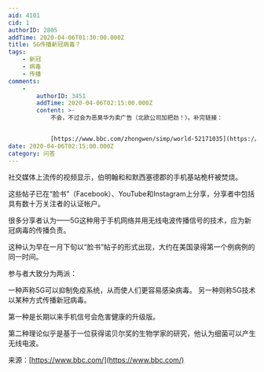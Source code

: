 ```yaml
---
aid: 4101
cid: 1
authorID: 2805
addTime: 2020-04-06T01:30:00.000Z
title: 5G传播新冠病毒？
tags:
    - 新冠
    - 病毒
    - 传播
comments:
    -
        authorID: 3451
        addTime: 2020-04-06T02:15:00.000Z
        content: >-
            不会，不过会为恶臭华为卖广告（北欧公司加把劲！）。补完链接：


            [https://www.bbc.com/zhongwen/simp/world-52171035](https://www.bbc.com/zhongwen/simp/world-52171035)
date: 2020-04-06T02:15:00.000Z
category: 问答
---
```


社交媒体上流传的视频显示，伯明翰和和默西塞德郡的手机基站桅杆被焚烧。

这些帖子已在“脸书”（Facebook）、YouTube和Instagram上分享，分享者中包括具有数十万关注者的认证帐户。

很多分享者认为——5G这种用于手机网络并用无线电波传播信号的技术，应为新冠病毒的传播负责。

这种认为早在一月下旬以“脸书”帖子的形式出现，大约在美国录得第一个例病例的同一时间。

参与者大致分为两派：

一种声称5G可以抑制免疫系统，从而使人们更容易感染病毒。 另一种则称5G技术以某种方式传播新冠病毒。

第一种是长期以来手机信号会危害健康的升级版。

第二种理论似乎是基于一位获得诺贝尔奖的生物学家的研究，他认为细菌可以产生无线电波。

来源：[https://www.bbc.com/](https://www.bbc.com/)
